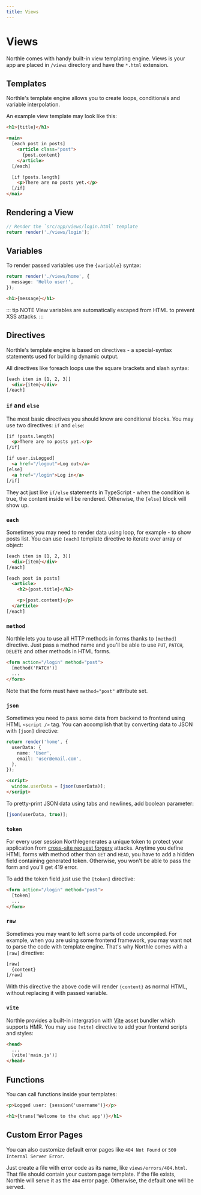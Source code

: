```yaml
---
title: Views
---
```


# Views

Northle comes with handy built-in view templating engine. Views is your app are placed in `/views` directory and have the `*.html` extension.

## Templates

Northle's template engine allows you to create loops, conditionals and variable interpolation.

An example view template may look like this:

```html
<h1>{title}</h1>

<main>
  [each post in posts]
    <article class="post">
      {post.content}
    </article>
  [/each]

  [if !posts.length]
    <p>There are no posts yet.</p>
  [/if]
</mai>
```

## Rendering a View

```ts
// Render the `src/app/views/login.html` template
return render('./views/login');
```

## Variables

To render passed variables use the `{variable}` syntax:

```ts
return render('./views/home', {
  message: 'Hello user!',
});
```

```html
<h1>{message}</h1>
```

::: tip NOTE
View variables are automatically escaped from HTML to prevent XSS attacks.
:::

## Directives

Northle's template engine is based on directives - a special-syntax statements used for building dynamic output.

All directives like foreach loops use the square brackets and slash syntax:

```html
[each item in [1, 2, 3]]
  <div>{item}</div>
[/each]
```

### `if` and `else`

The most basic directives you should know are conditional blocks. You may use two directives: `if` and `else`:

```html
[if !posts.length]
  <p>There are no posts yet.</p>
[/if]
```

```html
[if user.isLogged]
  <a href="/logout">Log out</a>
[else]
  <a href="/login">Log in</a>
[/if]
```

They act just like `if/else` statements in TypeScript - when the condition is true, the content inside will be rendered. Otherwise, the `[else]` block will show up.

### `each`

Sometimes you may need to render data using loop, for example - to show posts list. You can use `[each]` template directive to iterate over array or object:

```html
[each item in [1, 2, 3]]
  <div>{item}</div>
[/each]
```

```html
[each post in posts]
  <article>
    <h2>{post.title}</h2>

    <p>{post.content}</p>
  </article>
[/each]
```

### `method`

Northle lets you to use all HTTP methods in forms thanks to `[method]` directive. Just pass a method name and you'll be able to use `PUT`, `PATCH`, `DELETE` and other methods in HTML forms.

```html
<form action="/login" method="post">
  [method('PATCH')]
  ...
</form>
```

Note that the form must have `method="post"` attribute set.

### `json`

Sometimes you need to pass some data from backend to frontend using HTML `<script />` tag. You can accomplish that by converting data to JSON with `[json]` directive:

```ts
return render('home', {
  userData: {
    name: 'User',
    email: 'user@email.com',
  },
});
```

```html
<script>
  window.userData = [json(userData)];
</script>
```

To pretty-print JSON data using tabs and newlines, add boolean parameter:

```ts
[json(userData, true)];
```

### `token`

For every user session Northlegenerates a unique token to protect your application from [cross-site request forgery](https://en.wikipedia.org/wiki/Cross-site_request_forgery) attacks. Anytime you define HTML forms with method other than `GET` and `HEAD`, you have to add a hidden field containing generated token. Otherwise, you won't be able to pass the form and you'll get 419 error.

To add the token field just use the `[token]` directive:

```html
<form action="/login" method="post">
  [token]
  ...
</form>
```

### `raw`

Sometimes you may want to left some parts of code uncompiled. For example, when you are using some frontend framework, you may want not to parse the code with template engine. That's why Northle comes with a `[raw]` directive:

```html
[raw]
  {content}
[/raw]
```

With this directive the above code will render `{content}` as normal HTML, without replacing it with passed variable.

### `vite`

Northle provides a built-in intergration with [Vite](https://vitejs.dev) asset bundler which supports HMR. You may use `[vite]` directive to add your frontend scripts and styles:

```html
<head>
  ...
  [vite('main.js')]
</head>
```

## Functions

You can call functions inside your templates:

```html
<p>Logged user: {session('username')}</p>
```

```html
<h1>{trans('Welcome to the chat app')}</h1>
```

## Custom Error Pages

You can also customize default error pages like `404 Not Found` or `500 Internal Server Error`.

Just create a file with error code as its name, like `views/errors/404.html`. That file should contain your custom page template. If the file exists, Northle will serve it as the `404` error page. Otherwise, the default one will be served.
